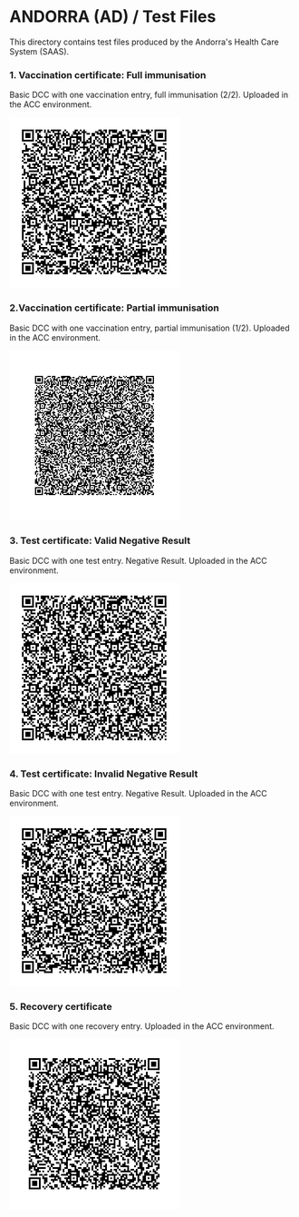 # ANDORRA (AD) / Test Files

This directory contains test files produced by the Andorra's Health Care System (SAAS).

### 1. Vaccination certificate: Full immunisation
Basic DCC with one vaccination entry, full immunisation (2/2). Uploaded in the ACC environment.

![VAC-1-PautaCompleta.png](VAC-1-Pauta_Completa.png)

### 2.Vaccination certificate: Partial immunisation
Basic DCC with one vaccination entry, partial immunisation (1/2). Uploaded in the ACC environment.

![VAC-2-PautaIncompleta.png](https://github.com/odelpozo-saas/dcc-quality-assurance/blob/patch-2/AD/VAC-2-PautaIncompleta.png)

### 3. Test certificate: Valid Negative Result
Basic DCC with one test entry. Negative Result. Uploaded in the ACC environment.

![TEST-3-Test_Negatiu_Valid.png](https://github.com/odelpozo-saas/dcc-quality-assurance/blob/patch-2/AD/TEST-3-Test_Negativo_Valido.png)

### 4. Test certificate: Invalid Negative Result
Basic DCC with one test entry. Negative Result. Uploaded in the ACC environment.

![TEST-4-Test_Negatiu_Invalid.png](https://github.com/odelpozo-saas/dcc-quality-assurance/blob/patch-2/AD/TEST-4-Test_Negativo_Invalido.png)

### 5. Recovery certificate
Basic DCC with one recovery entry. Uploaded in the ACC environment.

![REC-5-Recovery.png](https://github.com/odelpozo-saas/dcc-quality-assurance/blob/patch-2/AD/REC-5-Recovery.png)
